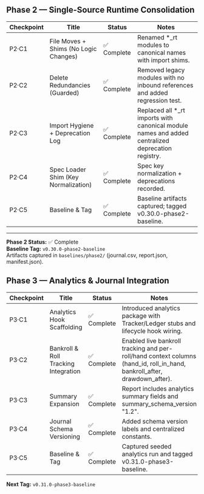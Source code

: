 ## Phase 2 — Single-Source Runtime Consolidation

| Checkpoint | Title | Status | Notes |
|-------------|--------|--------|-------|
| P2·C1 | File Moves + Shims (No Logic Changes) | ✅ Complete | Renamed *_rt modules to canonical names with import shims. |
| P2·C2 | Delete Redundancies (Guarded) | ✅ Complete | Removed legacy modules with no inbound references and added regression test. |
| P2·C3 | Import Hygiene + Deprecation Log | ✅ Complete | Replaced all *_rt imports with canonical module names and added centralized deprecation registry. |
| P2·C4 | Spec Loader Shim (Key Normalization) | ✅ Complete | Spec key normalization + deprecations recorded. |
| P2·C5 | Baseline & Tag | ✅ Complete | Baseline artifacts captured; tagged v0.30.0-phase2-baseline. |

---

**Phase 2 Status:** ✅ Complete  
**Baseline Tag:** `v0.30.0-phase2-baseline`  
Artifacts captured in `baselines/phase2/` (journal.csv, report.json, manifest.json).  

## Phase 3 — Analytics & Journal Integration

| Checkpoint | Title | Status | Notes |
|-------------|--------|--------|-------|
| P3·C1 | Analytics Hook Scaffolding | ✅ Complete | Introduced analytics package with Tracker/Ledger stubs and lifecycle hook wiring. |
| P3·C2 | Bankroll & Roll Tracking Integration | ✅ Complete | Enabled live bankroll tracking and per-roll/hand context columns (hand_id, roll_in_hand, bankroll_after, drawdown_after). |
| P3·C3 | Summary Expansion | ✅ Complete | Report includes analytics summary fields and summary_schema_version "1.2". |
| P3·C4 | Journal Schema Versioning | ✅ Complete | Added schema version labels and centralized constants. |
| P3·C5 | Baseline & Tag | ✅ Complete | Captured seeded analytics run and tagged v0.31.0-phase3-baseline. |

**Next Tag:** `v0.31.0-phase3-baseline`
